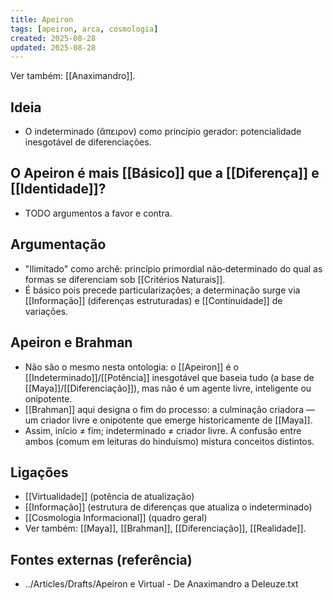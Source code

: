 ```yaml
---
title: Apeiron
tags: [apeiron, arca, cosmologia]
created: 2025-08-28
updated: 2025-08-28
---
```

Ver também: [[Anaximandro]].
## Ideia
- O indeterminado (ἄπειρον) como princípio gerador: potencialidade inesgotável de diferenciações.
## O Apeiron é mais [[Básico]] que a [[Diferença]] e [[Identidade]]?
* TODO argumentos a favor e contra.

## Argumentação
- "Ilimitado" como archê: princípio primordial não‑determinado do qual as formas se diferenciam sob [[Critérios Naturais]].
- É básico pois precede particularizações; a determinação surge via [[Informação]] (diferenças estruturadas) e [[Continuidade]] de variações.

## Apeiron e Brahman
- Não são o mesmo nesta ontologia: o [[Apeiron]] é o [[Indeterminado]]/[[Potência]] inesgotável que baseia tudo (a base de [[Maya]]/[[Diferenciação]]), mas não é um agente livre, inteligente ou onipotente.
- [[Brahman]] aqui designa o fim do processo: a culminação criadora — um criador livre e onipotente que emerge historicamente de [[Maya]].
- Assim, início ≠ fim; indeterminado ≠ criador livre. A confusão entre ambos (comum em leituras do hinduísmo) mistura conceitos distintos.
## Ligações
- [[Virtualidade]] (potência de atualização)
- [[Informação]] (estrutura de diferenças que atualiza o indeterminado)
- [[Cosmologia Informacional]] (quadro geral)
- Ver também: [[Maya]], [[Brahman]], [[Diferenciação]], [[Realidade]].

## Fontes externas (referência)
- ../Articles/Drafts/Apeiron e Virtual - De Anaximandro a Deleuze.txt
